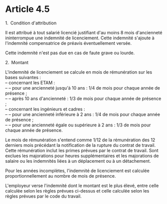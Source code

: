 # Article 4.5

1. Condition d'attribution

Il est attribué à tout salarié licencié justifiant d'au moins 8 mois d'ancienneté ininterrompue une indemnité de licenciement. Cette indemnité s'ajoute à l'indemnité compensatrice de préavis éventuellement versée.

Cette indemnité n'est pas due en cas de faute grave ou lourde.

2. Montant

L'indemnité de licenciement se calcule en mois de rémunération sur les bases suivantes :  
 – concernant les ETAM :  
 – – pour une ancienneté jusqu'à 10 ans : 1/4 de mois pour chaque année de présence ;  
 – – après 10 ans d'ancienneté : 1/3 de mois pour chaque année de présence ;  
 – concernant les ingénieurs et cadres :  
 – – pour une ancienneté inférieure à 2 ans : 1/4 de mois pour chaque année de présence ;  
 – – pour une ancienneté égale ou supérieure à 2 ans : 1/3 de mois pour chaque année de présence.

Le mois de rémunération s'entend comme 1/12 de la rémunération des 12 derniers mois précédant la notification de la rupture du contrat de travail. Cette rémunération inclut les primes prévues par le contrat de travail. Sont exclues les majorations pour heures supplémentaires et les majorations de salaire ou les indemnités liées à un déplacement ou à un détachement.

Pour les années incomplètes, l'indemnité de licenciement est calculée proportionnellement au nombre de mois de présence.

L'employeur verse l'indemnité dont le montant est le plus élevé, entre celle calculée selon les règles prévues ci-dessus et celle calculée selon les règles prévues par le code du travail.

  
